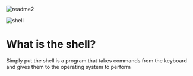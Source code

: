 ![readme2](https://user-images.githubusercontent.com/60374349/77229662-224fb100-6b5d-11ea-89ff-188607b48859.png)


![shell](https://user-images.githubusercontent.com/60374349/77265642-3bdf1e80-6c6b-11ea-904f-c74efc5c4657.png)

# What is the shell?
Simply put the shell is a program that takes commands from the keyboard and gives them to the operating system to perform
